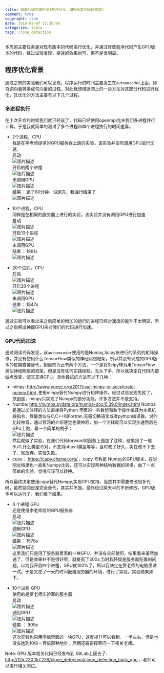 ```yaml
---
title: 简单代码克隆检测(程序优化，GPU版本代码的修改)
comment: true
copyright: true
date: 2018-09-07 15:35:04
categories: Scala
tags: clone_detection
---
```


本周的主要任务是对现有版本的代码进行优化，并通过修改程序代码产生GPU版本的代码，经过试验发现，提速的效果尚可，但不是很明显。  

<!--more-->

## 程序优化背景   

通过之前的实验我们可以发现，程序运行的时间主要发生在`autoencoder`上面，即将词向量转换成句向量的过程。对此我想根据网上的一些方法对这部分代码进行优化，其优化的方法主要有以下几个过程。   

### 多进程执行

在上次开会的时候我们就已经说了，代码已经使用openmpi允许我们多进程并行计算，于是我就简单的测试了多个进程和单个进程执行的时间差异。  

* 2个进程，CPU  
我是在李老师提供的GPU服务器上跑的实验，该实验并没有调用GPU进行加速。  
启动   
![图片描述](/images/115.png)  
开启的两个进程  
![图片描述](/images/116.png)  
未调用GPU   
![图片描述](/images/117.png)  
结果： 跑了80分钟，没跑完，我强行结束了   
![图片描述](/images/118.png) 

*  10个进程，CPU  
同样是在相同的服务器上进行的实验，该实验并没有调用GPU进行加速   
启动  
![图片描述](/images/119.png)  
开启10个进程  
![图片描述](/images/120.png)  
未调用GPU  
结果：  1991s  
![图片描述](/images/121.png)  

* 20个进程，CPU  
启动  
![图片描述](/images/122.png)  
开启20个进程  
![图片描述](/images/123.png)  
未调用GPU  
结果： 1847s   
![图片描述](/images/124.png)    


通过实验可以看出来之后简单的增加的运行的进程已经对速度的提升不太明显，所以之后祭出神器GPU来对我们的代码进行加速。   

###  GPU代码加速   

通过阅读代码发现，该`autoencoder`使用的是Numpy,Scipy来进行的系列的矩阵操作，并没有使用什么TensorFlow类似的神经网络框架，所以并没有现成的GPU版本的框架直接替代，到目前为止有两个方法，一个是将Scipy转为用TensorFlow类似神经网络的框架，但是没有任何实践经验，无从下手，所以我决定在代码内部做点改变，使其支持GPU。具体尝试的方法有以下几种：  

* minpy:  http://www.yueye.org/2017/use-minpy-to-accelerate-numpy.html  ,使用minpy替代Numpy进行矩阵操作，经过试验发现失败了，原因是，minpy只实现了Numpy的部分功能，许多方法并不能支持。   
* Numba:  http://numba.pydata.org/numba-doc/0.39.0/index.html  Numba 是通过加注释的方法直接将Python 里面的一些数组和数学操作编译为本机机器指令，性能类似与C,C++和Fortran,无需切换语言或者python编译器。说的比较神奇，通过官网的介绍感觉也很神奇，加一个注释就可以实现加速然后在GPU上跑，看一个简单的例子：   
![图片描述](/images/125.png)   
然后就做了实验，在我们代码forword的函数上面加了注释，结果报了一堆BUG,什么类型不对，不支持object类型等等，当时改了好久，实在改不下去了，就放弃。实验失败。   
* cupy： https://cupy.chainer.org/  ，cupy 号称是 Numpy的GPU版本，在说明文档里也一直和Numpy比较，还可以实现两种结构数据的转换，做了一点简单的实验，觉得应该可以转换。  

所以最终决定使用cupy替代Numpy,实现GPU支持，当然其中需要修改很多代码，虽然官网说是完全替代，其实并不是。最终经过两天半的不断修改，GPU版本可以运行了，我们看下结果。   

* 4 个进程 GPU  
还是使用李老师给的GPU服务器   
启动  
![图片描述](/images/126.png)   
调用GPU  
![图片描述](/images/128.png)   
结果：  1578s  
![图片描述](/images/131.png)   
这里我们只是用了服务器里面的一块GPU，并没有全部使用，结果看来虽然加速了，但是效果并不是很好啊，就提高了300s,当时我怀疑是服务器配置的问题，以为我开启四个进程，GPU就100%了，所以我决定在贾老师的电脑里试一试。于是又花了一天的时间配置服务器的环境，进行了实验。实验结果如下。    

* 10个进程 GPU  
使用的是贾老师实验室的服务器   
启动  
![图片描述](/images/129.png)   
调用GPU   
![图片描述](/images/130.png)  
结果  ：  909s   
![图片描述](/images/132.png)  
这次实验也只用电脑里面的一块GPU，速度提升可以看到，一半左右，但是也没有达到10倍一百倍那种地步，后期还需要探索问一下相关老师。   

Note: GPU 版本相关代码已经发布到 GitLab上面去了:   http://125.220.157.228/clone_detection/clone_detection_tools_gpu   ，老师可以进行相关测试。   




